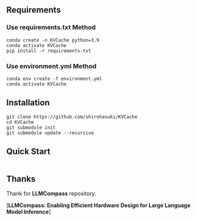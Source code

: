
## Requirements


### Use requirements.txt Method
```
conda create -n KVCache python=3.9
conda activate KVCache
pip install -r requirements.txt
```
### Use environment.yml Method
```
conda env create -f environment.yml
conda activate KVCache
```

## Installation

```
git clone https://github.com/shirohasuki/KVCache
cd KVCache
git submodule init
git submodule update --recursive
```

## Quick Start
```

```


## Thanks

Thank for **LLMCompass**  repository.

[**LLMCompass: Enabling Efficient Hardware Design for Large Language Model Inference**]
